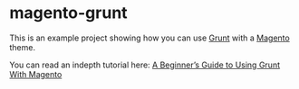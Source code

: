 magento-grunt
=============

This is an example project showing how you can use [Grunt](http://gruntjs.com/) with a [Magento](http://magento.com/) theme.

You can read an indepth tutorial here: [A Beginner&#8217;s Guide to Using Grunt With Magento](http://www.gpmd.co.uk/blog/a-beginners-guide-to-using-grunt-with-magento/)